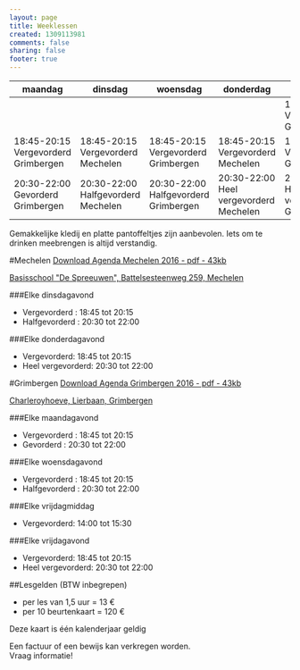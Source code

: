 ```yaml
--- 
layout: page
title: Weeklessen
created: 1309113981
comments: false
sharing: false
footer: true
---
```


<table>
<thead>
<tr>
	<th>maandag</th>
	<th>dinsdag</th>
	<th>woensdag</th>
	<th>donderdag</th>
	<th>vrijdag</th>
</tr>
</thead>
<tbody>
<tr>
	<td>&nbsp;</td>
	<td>&nbsp;</td>
	<td>&nbsp;</td>
	<td>&nbsp;</td>
	<td>14:00-15:30 Vergevorderd Grimbergen </td>
</tr>
<tr>
	<td>18:45-20:15 Vergevorderd Grimbergen </td>
	<td>18:45-20:15 Vergevorderd Mechelen </td>
	<td>18:45-20:15 Vergevorderd Grimbergen </td>
	<td>18:45-20:15 Vergevorderd Mechelen </td>
	<td>18:45-20:15 Vergevorderd Grimbergen </td>
</tr>
<tr>
	<td> 20:30-22:00 Gevorderd Grimbergen </td>
	<td> 20:30-22:00 Halfgevorderd Mechelen </td>
	<td> 20:30-22:00 Halfgevorderd Grimbergen </td>
	<td> 20:30-22:00 Heel vergevorderd Mechelen </td>
	<td> 20:30-22:00 Heel vergevorderd Grimbergen </td>
</tr>
</tbody>
</table>


Gemakkelijke kledij en platte pantoffeltjes zijn aanbevolen. Iets om te drinken meebrengen is altijd verstandig.


#Mechelen
[Download Agenda Mechelen 2016 - pdf - 43kb](/flyers/Agenda_Mechelen_2016.pdf)

[Basisschool "De Spreeuwen", Battelsesteenweg 259, Mechelen](https://maps.google.be/maps?q=51.030872,4.461348&hl=en&num=1&gl=BE&t=m&z=16)


###Elke dinsdagavond
* Vergevorderd : 18:45 tot 20:15
* Halfgevorderd : 20:30 tot 22:00

###Elke donderdagavond
* Vergevorderd: 18:45 tot 20:15
* Heel vergevorderd: 20:30 tot 22:00




#Grimbergen
[Download Agenda Grimbergen 2016 - pdf - 43kb](/flyers/Agenda_Grimbergen_2016.pdf)

[Charleroyhoeve, Lierbaan, Grimbergen](https://maps.google.be/maps?q=Charleroyhoeve&hl=en&cid=8409502946449306745&gl=BE&t=m&z=16&iwloc=A)

###Elke maandagavond
* Vergevorderd : 18:45 tot 20:15
* Gevorderd : 20:30 tot 22:00

###Elke woensdagavond
* Vergevorderd : 18:45 tot 20:15
* Halfgevorderd : 20:30 tot 22:00

###Elke vrijdagmiddag
* Vergevorderd: 14:00 tot 15:30

###Elke vrijdagavond
* Vergevorderd: 18:45 tot 20:15
* Heel vergevorderd: 20:30 tot 22:00

	
##Lesgelden (BTW inbegrepen)
* per les van 1,5 uur = 13 &euro;
* per 10 beurtenkaart = 120 &euro;

Deze kaart is één kalenderjaar geldig

Een factuur of een bewijs kan verkregen worden.  
Vraag informatie!
